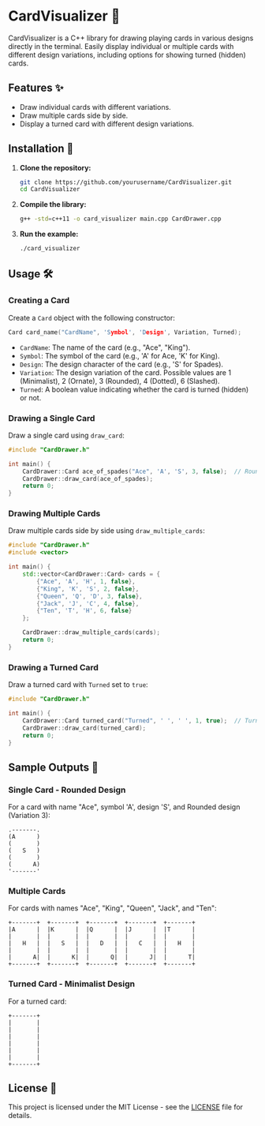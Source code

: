 
# CardVisualizer 🎴

CardVisualizer is a C++ library for drawing playing cards in various designs directly in the terminal. Easily display individual or multiple cards with different design variations, including options for showing turned (hidden) cards.

## Features ✨

- Draw individual cards with different variations.
- Draw multiple cards side by side.
- Display a turned card with different design variations.

## Installation 🚀

1. **Clone the repository:**

    ```sh
    git clone https://github.com/yourusername/CardVisualizer.git
    cd CardVisualizer
    ```

2. **Compile the library:**

    ```sh
    g++ -std=c++11 -o card_visualizer main.cpp CardDrawer.cpp
    ```

3. **Run the example:**

    ```sh
    ./card_visualizer
    ```

## Usage 🛠️

### Creating a Card

Create a `Card` object with the following constructor:

```cpp
Card card_name("CardName", 'Symbol', 'Design', Variation, Turned);
```

- `CardName`: The name of the card (e.g., "Ace", "King").
- `Symbol`: The symbol of the card (e.g., 'A' for Ace, 'K' for King).
- `Design`: The design character of the card (e.g., 'S' for Spades).
- `Variation`: The design variation of the card. Possible values are 1 (Minimalist), 2 (Ornate), 3 (Rounded), 4 (Dotted), 6 (Slashed).
- `Turned`: A boolean value indicating whether the card is turned (hidden) or not.

### Drawing a Single Card

Draw a single card using `draw_card`:

```cpp
#include "CardDrawer.h"

int main() {
    CardDrawer::Card ace_of_spades("Ace", 'A', 'S', 3, false);  // Rounded design
    CardDrawer::draw_card(ace_of_spades);
    return 0;
}
```

### Drawing Multiple Cards

Draw multiple cards side by side using `draw_multiple_cards`:

```cpp
#include "CardDrawer.h"
#include <vector>

int main() {
    std::vector<CardDrawer::Card> cards = {
        {"Ace", 'A', 'H', 1, false},
        {"King", 'K', 'S', 2, false},
        {"Queen", 'Q', 'D', 3, false},
        {"Jack", 'J', 'C', 4, false},
        {"Ten", 'T', 'H', 6, false}
    };

    CardDrawer::draw_multiple_cards(cards);
    return 0;
}
```

### Drawing a Turned Card

Draw a turned card with `Turned` set to `true`:

```cpp
#include "CardDrawer.h"

int main() {
    CardDrawer::Card turned_card("Turned", ' ', ' ', 1, true);  // Turned card
    CardDrawer::draw_card(turned_card);
    return 0;
}
```

## Sample Outputs 📸

### Single Card - Rounded Design

For a card with name "Ace", symbol 'A', design 'S', and Rounded design (Variation 3):

```
.-------.
(A      )
(       )
(   S   )
(       )
(      A)
'-------'
```

### Multiple Cards

For cards with names "Ace", "King", "Queen", "Jack", and "Ten":

```
+-------+  +-------+  +-------+  +-------+  +-------+  
|A      |  |K      |  |Q      |  |J      |  |T      |  
|       |  |       |  |       |  |       |  |       |  
|   H   |  |   S   |  |   D   |  |   C   |  |   H   |  
|       |  |       |  |       |  |       |  |       |  
|      A|  |      K|  |      Q|  |      J|  |      T|  
+-------+  +-------+  +-------+  +-------+  +-------+
```

### Turned Card - Minimalist Design

For a turned card:

```
+-------+
|       |
|       |
|       |
|       |
|       |
|       |
+-------+
```

## License 📜

This project is licensed under the MIT License - see the [LICENSE](LICENSE) file for details.
